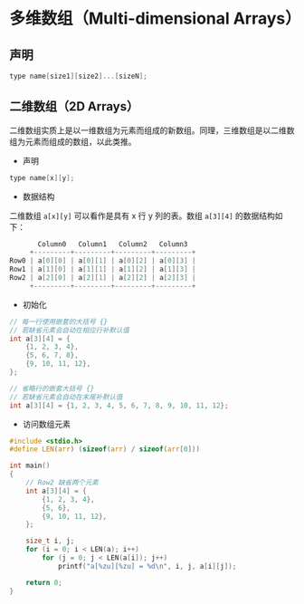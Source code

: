 # 多维数组（Multi-dimensional Arrays）

## 声明

```c
type name[size1][size2]...[sizeN];
```

## 二维数组（2D Arrays）

二维数组实质上是以一维数组为元素而组成的新数组。同理，三维数组是以二维数组为元素而组成的数组，以此类推。

* 声明

```c
type name[x][y];
```

* 数据结构

二维数组 `a[x][y]` 可以看作是具有 x 行 y 列的表。数组 `a[3][4]` 的数据结构如下：

```c
       Column0   Column1   Column2   Column3
     +---------+---------+---------+---------+
Row0 | a[0][0] | a[0][1] | a[0][2] | a[0][3] |
Row1 | a[1][0] | a[1][1] | a[1][2] | a[1][3] |
Row2 | a[2][0] | a[2][1] | a[2][2] | a[2][3] |
     +---------+---------+---------+---------+
```

* 初始化

```c
// 每一行使用嵌套的大括号 {}
// 若缺省元素会自动在相应行补默认值
int a[3][4] = {
    {1, 2, 3, 4},
    {5, 6, 7, 8},
    {9, 10, 11, 12},
};

// 省略行的嵌套大括号 {}
// 若缺省元素会自动在末尾补默认值
int a[3][4] = {1, 2, 3, 4, 5, 6, 7, 8, 9, 10, 11, 12};
```

* 访问数组元素

```c
#include <stdio.h>
#define LEN(arr) (sizeof(arr) / sizeof(arr[0]))

int main()
{
    // Row2 缺省两个元素
    int a[3][4] = {
        {1, 2, 3, 4},
        {5, 6},
        {9, 10, 11, 12},
    };

    size_t i, j;
    for (i = 0; i < LEN(a); i++)
        for (j = 0; j < LEN(a[i]); j++)
            printf("a[%zu][%zu] = %d\n", i, j, a[i][j]);

    return 0;
}
```